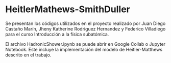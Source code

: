 # HeitlerMathews-SmithDuller
Se presentan los códigos utilizados en el proyecto realizado por Juan Diego Castaño Marín, Jheny Katherine Rodriguez Hernandez y Federico Villadiego  para el curso Introducción a la física subatómica.

El archivo HadronicShower.ipynb se puede abrir en Google Collab o Jupyter Notebook. Este incluye la implementación del modelo de Heitler-Matthews descrito en el trabajo.
